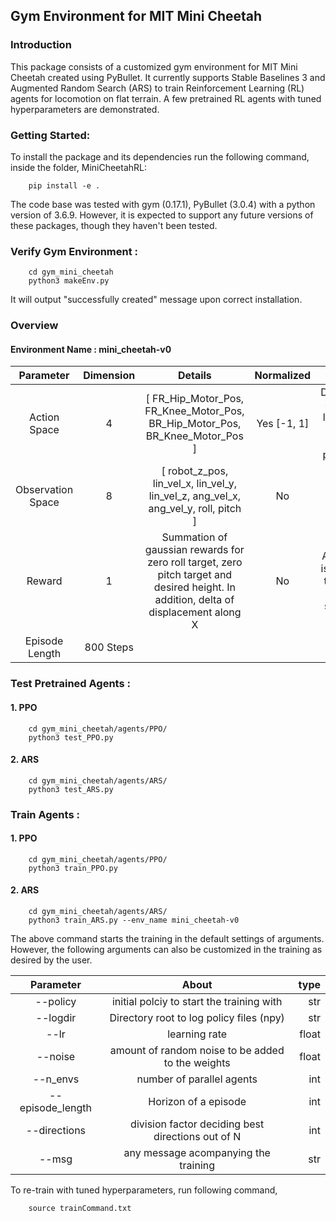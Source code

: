 ## Gym Environment for MIT Mini Cheetah
### Introduction
This package consists of a customized gym environment for MIT Mini Cheetah created using PyBullet. It currently supports Stable Baselines 3 and Augmented Random Search (ARS) to train Reinforcement Learning (RL) agents for locomotion on flat terrain. A few pretrained RL agents with tuned hyperparameters are demonstrated.

### Getting Started:
To install the package and its dependencies run the following command, inside the folder, MiniCheetahRL:        
                
        pip install -e .

The code base was tested with gym (0.17.1), PyBullet (3.0.4) with a python version of 3.6.9. However, it is expected to support any future versions of these packages, though they haven't been tested.

### Verify Gym Environment :
        
        cd gym_mini_cheetah
        python3 makeEnv.py
It will output "successfully created" message upon correct installation.

### Overview
#### Environment Name : mini_cheetah-v0

| Parameter    |Dimension | Details| Normalized| Note |
|:------------:|:--------:|:------:|:------:|:--------:|
| Action Space  | 4 | [ FR_Hip_Motor_Pos, FR_Knee_Motor_Pos, BR_Hip_Motor_Pos, BR_Knee_Motor_Pos ]| Yes [-1, 1] | Diagonally opposite legs have same motor positions.|
| Observation Space | 8 | [ robot_z_pos, lin_vel_x, lin_vel_y, lin_vel_z, ang_vel_x, ang_vel_y, roll, pitch ] | No | None |
| Reward | 1 | Summation of gaussian rewards for zero roll target, zero pitch target and desired height. In addition, delta of displacement along X | No | A penality is added if the robot remains standstill|
| Episode Length | 800 Steps|


### Test Pretrained Agents :
#### 1. PPO
        
        cd gym_mini_cheetah/agents/PPO/
        python3 test_PPO.py

#### 2. ARS
        
        cd gym_mini_cheetah/agents/ARS/
        python3 test_ARS.py

### Train Agents :
#### 1. PPO
        
        cd gym_mini_cheetah/agents/PPO/
        python3 train_PPO.py

#### 2. ARS
        
        cd gym_mini_cheetah/agents/ARS/
        python3 train_ARS.py --env_name mini_cheetah-v0


The above command starts the training in the default settings of arguments. However, the following arguments can also be customized in the training as desired by the user.

| Parameter     |About        |  type |
|:-------------:|:-------------:| -----:|
|--policy      | initial polciy to start the training with|str|
| --logdir | Directory root to log policy files (npy)     |str |
| --lr | learning rate     |float |
| --noise | amount of random noise to be added to the weights|float |
| --n_envs | number of parallel agents | int | 
|--episode_length|Horizon of a episode|int |
| --directions | division factor deciding best directions out of N | int|
| --msg |any message acompanying the training|str |

To re-train with tuned hyperparameters, run following command,

        source trainCommand.txt

        
